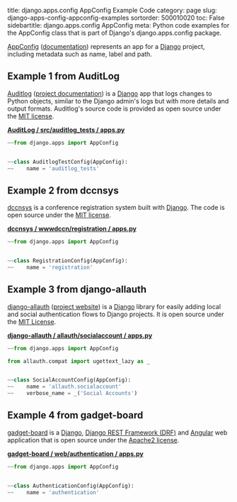 title: django.apps.config AppConfig Example Code
category: page
slug: django-apps-config-appconfig-examples
sortorder: 500010020
toc: False
sidebartitle: django.apps.config AppConfig
meta: Python code examples for the AppConfig class that is part of Django's django.apps.config package.


[AppConfig](https://github.com/django/django/blob/master/django/apps/config.py)
([documentation](https://docs.djangoproject.com/en/stable/ref/applications/#django.apps.AppConfig))
represents an app for a [Django](/django.html) project, including
metadata such as name, label and path.


## Example 1 from AuditLog
[Auditlog](https://github.com/jjkester/django-auditlog)
([project documentation](https://django-auditlog.readthedocs.io/en/latest/))
is a [Django](/django.html) app that logs changes to Python objects,
similar to the Django admin's logs but with more details and
output formats. Auditlog's source code is provided as open source under the
[MIT license](https://github.com/jjkester/django-auditlog/blob/master/LICENSE).

[**AuditLog / src/auditlog_tests / apps.py**](https://github.com/jjkester/django-auditlog/blob/master/src/auditlog_tests/apps.py)

```python
~~from django.apps import AppConfig


~~class AuditlogTestConfig(AppConfig):
~~    name = 'auditlog_tests'
```


## Example 2 from dccnsys
[dccnsys](https://github.com/dccnconf/dccnsys) is a conference registration
system built with [Django](/django.html). The code is open source under the
[MIT license](https://github.com/dccnconf/dccnsys/blob/master/LICENSE).

[**dccnsys / wwwdccn/registration / apps.py**](https://github.com/dccnconf/dccnsys/blob/master/wwwdccn/registration/apps.py)

```python
~~from django.apps import AppConfig


~~class RegistrationConfig(AppConfig):
~~    name = 'registration'
```


## Example 3 from django-allauth
[django-allauth](https://github.com/pennersr/django-allauth)
([project website](https://www.intenct.nl/projects/django-allauth/)) is a
[Django](/django.html) library for easily adding local and social authentication
flows to Django projects. It is open source under the
[MIT License](https://github.com/pennersr/django-allauth/blob/master/LICENSE).
         

[**django-allauth / allauth/socialaccount / apps.py**](https://github.com/pennersr/django-allauth/blob/master/allauth/socialaccount/apps.py)

```python
~~from django.apps import AppConfig

from allauth.compat import ugettext_lazy as _


~~class SocialAccountConfig(AppConfig):
~~    name = 'allauth.socialaccount'
~~    verbose_name = _('Social Accounts')
```


## Example 4 from gadget-board
[gadget-board](https://github.com/mik4el/gadget-board) is a
[Django](/django.html),
[Django REST Framework (DRF)](/django-rest-framework-drf.html) and
[Angular](/angular.html) web application that is open source under the
[Apache2 license](https://github.com/mik4el/gadget-board/blob/master/LICENSE).

[**gadget-board / web/authentication / apps.py**](https://github.com/mik4el/gadget-board/blob/master/web/authentication/apps.py)

```python
~~from django.apps import AppConfig


~~class AuthenticationConfig(AppConfig):
~~    name = 'authentication'
```

